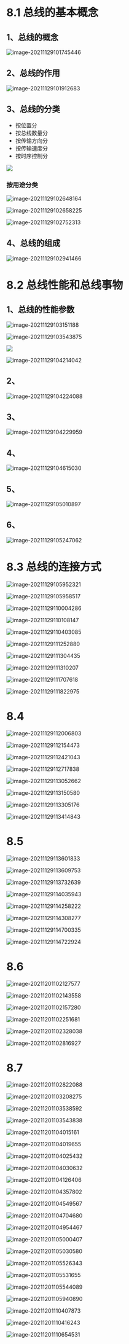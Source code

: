 # 8.1 总线的基本概念

## 1、总线的概念

![image-20211129101745446](.assets/image-20211129101745446.png)

## 2、总线的作用

![image-20211129101912683](.assets/image-20211129101912683.png)

## 3、总线的分类

- 按位置分
- 按总线数量分
- 按传输方向分
- 按传输速度分
- 按时序控制分

![](.assets/image-20211129102148305-16381525089361.png)

### 按用途分类

![image-20211129102648164](.assets/image-20211129102648164.png)



![image-20211129102658225](.assets/image-20211129102658225.png)

![image-20211129102752313](.assets/image-20211129102752313.png)

## 4、总线的组成

![image-20211129102941466](.assets/image-20211129102941466.png)

# 8.2 总线性能和总线事物

## 1、总线的性能参数

![image-20211129103151188](.assets/image-20211129103151188.png)

![image-20211129103543875](.assets/image-20211129103543875.png)

![](.assets/image-20211129104157509.png)

![image-20211129104214042](.assets/image-20211129104214042.png)

## 2、

![image-20211129104224088](.assets/image-20211129104224088.png)

## 3、

![image-20211129104229959](.assets/image-20211129104229959.png)

## 4、

![image-20211129104615030](.assets/image-20211129104615030.png)

## 5、

![image-20211129105010897](.assets/image-20211129105010897.png)

## 6、

![image-20211129105247062](.assets/image-20211129105247062.png)

# 8.3 总线的连接方式

![image-20211129105952321](.assets/image-20211129105952321.png)

![image-20211129105958517](.assets/image-20211129105958517.png)

![image-20211129110004286](.assets/image-20211129110004286.png)

![image-20211129110108147](.assets/image-20211129110108147.png)

![image-20211129110403085](.assets/image-20211129110403085.png)

![image-20211129111252880](.assets/image-20211129111252880.png)

![image-20211129111304435](.assets/image-20211129111304435.png)

![image-20211129111310207](.assets/image-20211129111310207.png)

![image-20211129111707618](.assets/image-20211129111707618.png)

![image-20211129111822975](.assets/image-20211129111822975.png)

# 8.4

![image-20211129112006803](.assets/image-20211129112006803.png)

![image-20211129112154473](.assets/image-20211129112154473.png)

![image-20211129112421043](.assets/image-20211129112421043.png)

![image-20211129112717838](.assets/image-20211129112717838.png)

![image-20211129113052662](.assets/image-20211129113052662.png)

![image-20211129113150580](.assets/image-20211129113150580.png)

![image-20211129113305176](.assets/image-20211129113305176.png)

![image-20211129113414843](.assets/image-20211129113414843.png)

# 8.5

![image-20211129113601833](.assets/image-20211129113601833.png)

![image-20211129113609753](.assets/image-20211129113609753.png)

![image-20211129113732639](.assets/image-20211129113732639.png)

![image-20211129114035943](.assets/image-20211129114035943.png)

![image-20211129114258222](.assets/image-20211129114258222.png)

![image-20211129114308277](.assets/image-20211129114308277.png)

![image-20211129114700335](.assets/image-20211129114700335.png)

![image-20211129114722924](.assets/image-20211129114722924.png)

# 8.6

![image-20211201102127577](.assets/image-20211201102127577.png)

![image-20211201102143558](.assets/image-20211201102143558.png)

![image-20211201102157280](.assets/image-20211201102157280.png)

![image-20211201102251681](.assets/image-20211201102251681.png)

![image-20211201102328038](.assets/image-20211201102328038.png)

![image-20211201102816927](.assets/image-20211201102816927.png)

# 8.7

![image-20211201102822088](.assets/image-20211201102822088.png)

![image-20211201103208275](.assets/image-20211201103208275.png)

![image-20211201103538592](.assets/image-20211201103538592.png)

![image-20211201103543838](.assets/image-20211201103543838.png)

![image-20211201104015161](.assets/image-20211201104015161.png)



![image-20211201104019655](.assets/image-20211201104019655.png)

![image-20211201104025432](.assets/image-20211201104025432.png)

![image-20211201104030632](.assets/image-20211201104030632.png)

![image-20211201104126406](.assets/image-20211201104126406.png)

![image-20211201104357802](.assets/image-20211201104357802.png)

![image-20211201104549567](.assets/image-20211201104549567.png)

![image-20211201104704680](.assets/image-20211201104704680.png)



![image-20211201104954467](.assets/image-20211201104954467.png)

![image-20211201105000407](.assets/image-20211201105000407.png)

![image-20211201105030580](.assets/image-20211201105030580.png)

![image-20211201105526343](.assets/image-20211201105526343.png)

![image-20211201105531655](.assets/image-20211201105531655.png)

![image-20211201105544089](.assets/image-20211201105544089.png)

![image-20211201105940890](.assets/image-20211201105940890.png)

![image-20211201110407873](.assets/image-20211201110407873.png)

![image-20211201110416243](.assets/image-20211201110416243.png)

![image-20211201110654531](.assets/image-20211201110654531.png)



